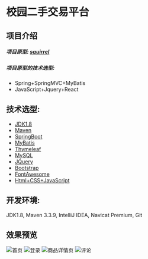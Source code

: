 # 校园二手交易平台

## **项目介绍**
##### **项目原型:** [squirrel](https://github.com/hlk-1135/squirrel)
##### **项目原型的技术选型:**
- Spring+SpringMVC+MyBatis
- JavaScript+Jquery+React

## **技术选型:**
- [JDK1.8]()
- [Maven]()
- [SpringBoot](https://projects.spring.io/spring-boot/)
- [MyBatis](http://www.mybatis.org/mybatis-3/zh/index.html)
- [Thymeleaf](http://www.thymeleaf.org/doc/tutorials/3.0/thymeleafspring.html)
- [MySQL]()
- [JQuery]()
- [Bootstrap]()
- [FontAwesome]()
- [Html+CSS+JavaScript]()
 
## **开发环境:** 
JDK1.8, Maven 3.3.9, IntelliJ IDEA, Navicat Premium, Git

## **效果预览**
![首页](https://github.com/gdufeZLYL/blog/tree/master/images/20180421162953.png)
![登录](https://github.com/gdufeZLYL/blog/tree/master/images/20180421165357.png)
![商品详情页](https://github.com/gdufeZLYL/blog/tree/master/images/20180421165448.png)
![评论](https://github.com/gdufeZLYL/blog/tree/master/images/20180421165626.png)

